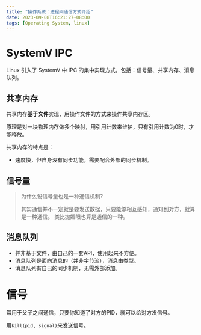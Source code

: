 ```yaml
---
title: "操作系统：进程间通信方式介绍"
date: 2023-09-08T16:21:27+08:00
tags: [Operating System, linux]
---
```


# SystemV IPC

Linux 引入了 SystemV 中 IPC 的集中实现方式，包括：信号量、共享内存、消息队列。

## 共享内存
共享内存**基于文件**实现，用操作文件的方式来操作共享内存区。

原理是对一块物理内存做多个映射，用引用计数来维护，只有引用计数为0时，才能释放。

共享内存的特点是：
- 速度快，但自身没有同步功能，需要配合外部的同步机制。

## 信号量
>为什么说信号量也是一种通信机制?
>
>其实通信并不一定就是要发送数据，只要能够相互感知，通知到对方，就算是一种通信。
>类比抛媚眼也算是通信的一种。

## 消息队列
- 并非基于文件，由自己的一套API，使用起来不方便。
- 消息队列是面向消息的（并非字节流），消息由类型。
- 消息队列有自己的同步机制，无需外部添加。

# 信号
常用于父子之间通信，只要你知道了对方的PID，就可以给对方发信号。

用`kill(pid, signal)`来发送信号。
